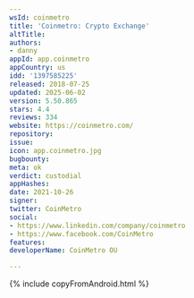 ```yaml
---
wsId: coinmetro
title: 'Coinmetro: Crypto Exchange'
altTitle: 
authors:
- danny
appId: app.coinmetro
appCountry: us
idd: '1397585225'
released: 2018-07-25
updated: 2025-06-02
version: 5.50.865
stars: 4.4
reviews: 334
website: https://coinmetro.com/
repository: 
issue: 
icon: app.coinmetro.jpg
bugbounty: 
meta: ok
verdict: custodial
appHashes: 
date: 2021-10-26
signer: 
twitter: CoinMetro
social:
- https://www.linkedin.com/company/coinmetro
- https://www.facebook.com/CoinMetro
features: 
developerName: CoinMetro OU

---
```


{% include copyFromAndroid.html %}
